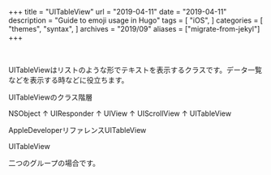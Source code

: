 +++
title = "UITableView"
url = "2019-04-11"
date = "2019-04-11"
description = "Guide to emoji usage in Hugo"
tags = [
    "iOS",
]
categories = [
    "themes",
    "syntax",
]
archives = "2019/09"
aliases = ["migrate-from-jekyl"]
+++

<br>

UITableViewはリストのような形でテキストを表示するクラスです。データ一覧などを表示する時などに役立ちます。

UITableViewのクラス階層

NSObject
↑
UIResponder
↑
UIView
↑
UIScrollView
↑
UITableView

AppleDeveloperリファレンスUITableView



UITableView

<script src="https://gist.github.com/O-Junpei/03d842a3c371bdf7030ec6a7d0537e47.js"></script>



二つのグループの場合です。

<script src="https://gist.github.com/O-Junpei/3be7c007819dc477010b443850fa47eb.js"></script>
